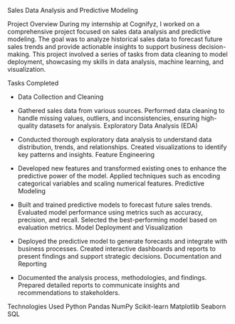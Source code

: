 Sales Data Analysis and Predictive Modeling

Project Overview
During my internship at Cognifyz, I worked on a comprehensive project focused on sales data analysis and predictive modeling. The goal was to analyze historical sales data to forecast future sales trends and provide actionable insights to support business decision-making. This project involved a series of tasks from data cleaning to model deployment, showcasing my skills in data analysis, machine learning, and visualization.

Tasks Completed
* Data Collection and Cleaning

* Gathered sales data from various sources.
Performed data cleaning to handle missing values, outliers, and inconsistencies, ensuring high-quality datasets for analysis.
Exploratory Data Analysis (EDA)

* Conducted thorough exploratory data analysis to understand data distribution, trends, and relationships.
Created visualizations to identify key patterns and insights.
Feature Engineering

* Developed new features and transformed existing ones to enhance the predictive power of the model.
Applied techniques such as encoding categorical variables and scaling numerical features.
Predictive Modeling

* Built and trained predictive models to forecast future sales trends.
Evaluated model performance using metrics such as accuracy, precision, and recall.
Selected the best-performing model based on evaluation metrics.
Model Deployment and Visualization

* Deployed the predictive model to generate forecasts and integrate with business processes.
Created interactive dashboards and reports to present findings and support strategic decisions.
Documentation and Reporting

* Documented the analysis process, methodologies, and findings.
Prepared detailed reports to communicate insights and recommendations to stakeholders.

Technologies Used
Python
Pandas
NumPy
Scikit-learn
Matplotlib
Seaborn
SQL
